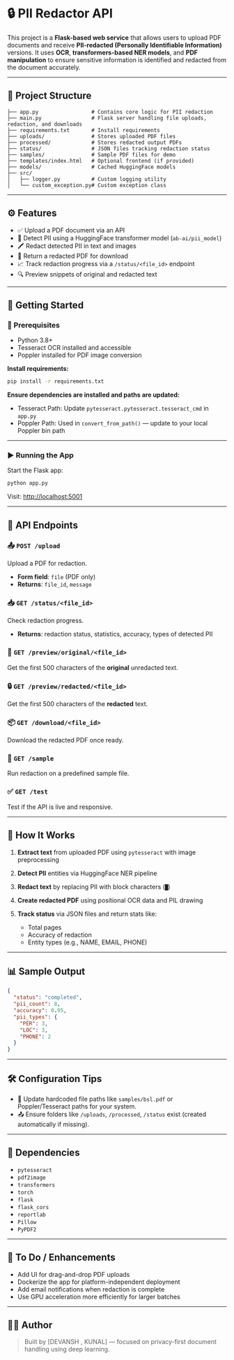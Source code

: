 

# 🔒 PII Redactor API

This project is a **Flask-based web service** that allows users to upload PDF documents and receive **PII-redacted (Personally Identifiable Information)** versions. It uses **OCR**, **transformers-based NER models**, and **PDF manipulation** to ensure sensitive information is identified and redacted from the document accurately.

---

## 📂 Project Structure

```
├── app.py                 # Contains core logic for PII redaction
├── main.py                # Flask server handling file uploads, redaction, and downloads
├── requirements.txt       # Install requirements
├── uploads/               # Stores uploaded PDF files
├── processed/             # Stores redacted output PDFs
├── status/                # JSON files tracking redaction status
├── samples/               # Sample PDF files for demo
├── templates/index.html   # Optional frontend (if provided)
├── models/                # Cached HuggingFace models
├── src/                   
│   ├── logger.py          # Custom logging utility
│   └── custom_exception.py# Custom exception class
```

---

## ⚙️ Features

* ✅ Upload a PDF document via an API
* 🧠 Detect PII using a HuggingFace transformer model (`ab-ai/pii_model`)
* 🖍️ Redact detected PII in text and images
* 🧾 Return a redacted PDF for download
* 📈 Track redaction progress via a `/status/<file_id>` endpoint
* 🔍 Preview snippets of original and redacted text

---

## 🚀 Getting Started

### 🔧 Prerequisites

* Python 3.8+
* Tesseract OCR installed and accessible
* Poppler installed for PDF image conversion

**Install requirements:**

```bash
pip install -r requirements.txt
```

**Ensure dependencies are installed and paths are updated:**

* Tesseract Path: Update `pytesseract.pytesseract.tesseract_cmd` in `app.py`
* Poppler Path: Used in `convert_from_path()` — update to your local Poppler bin path

---

### ▶️ Running the App

Start the Flask app:

```bash
python app.py
```

Visit: [http://localhost:5001](http://localhost:5001)

---

## 🧪 API Endpoints

### 📤 `POST /upload`

Upload a PDF for redaction.

* **Form field**: `file` (PDF only)
* **Returns**: `file_id`, `message`

### 📥 `GET /status/<file_id>`

Check redaction progress.

* **Returns**: redaction status, statistics, accuracy, types of detected PII

### 📄 `GET /preview/original/<file_id>`

Get the first 500 characters of the **original** unredacted text.

### 🔒 `GET /preview/redacted/<file_id>`

Get the first 500 characters of the **redacted** text.

### 📦 `GET /download/<file_id>`

Download the redacted PDF once ready.

### 🎯 `GET /sample`

Run redaction on a predefined sample file.

### ✅ `GET /test`

Test if the API is live and responsive.

---

## 🧠 How It Works

1. **Extract text** from uploaded PDF using `pytesseract` with image preprocessing
2. **Detect PII** entities via HuggingFace NER pipeline
3. **Redact text** by replacing PII with block characters (`█`)
4. **Create redacted PDF** using positional OCR data and PIL drawing
5. **Track status** via JSON files and return stats like:

   * Total pages
   * Accuracy of redaction
   * Entity types (e.g., NAME, EMAIL, PHONE)

---

## 📊 Sample Output

```json
{
  "status": "completed",
  "pii_count": 8,
  "accuracy": 0.95,
  "pii_types": {
    "PER": 3,
    "LOC": 3,
    "PHONE": 2
  }
}
```

---

## 🛠 Configuration Tips

* 📍 Update hardcoded file paths like `samples/bsl.pdf` or Poppler/Tesseract paths for your system.
* 📤 Ensure folders like `/uploads`, `/processed`, `/status` exist (created automatically if missing).

---

## 🧰 Dependencies

* `pytesseract`
* `pdf2image`
* `transformers`
* `torch`
* `flask`
* `flask_cors`
* `reportlab`
* `Pillow`
* `PyPDF2`

---

## 📌 To Do / Enhancements

* Add UI for drag-and-drop PDF uploads
* Dockerize the app for platform-independent deployment
* Add email notifications when redaction is complete
* Use GPU acceleration more efficiently for larger batches

---

## 🧑‍💻 Author

> Built by \[DEVANSH , KUNAL] — focused on privacy-first document handling using deep learning.

